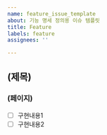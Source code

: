 ```yaml
---
name: feature_issue_template
about: 기능 명세 정의용 이슈 템플릿
title: Feature
labels: feature
assignees: ''

---
```


## (제목)
### (페이지)
- [ ] 구현내용1
- [ ] 구현내용2
